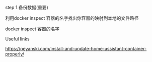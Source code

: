 
step 1.备份数据(重要)

利用docker inspect 容器的名字找出你容器的映射到本地的文件路径

docker inspect 容器的名字





Useful links

https://peyanski.com/install-and-update-home-assistant-container-properly/